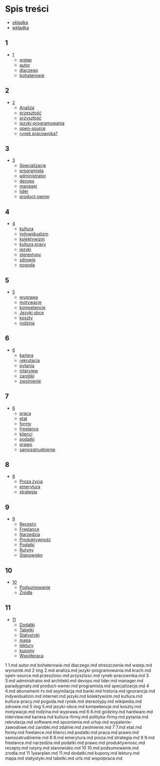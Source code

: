 # Spis treści
+ [okładka](0/1.md)
+ [wkładka](0/2.md)


## 1
+ [1](1/1.md)
    + [wstęp](1/wstep.md)
    + [autor](1/autor.md)
    + [dlaczego](1/dlaczego.md)
    + [bohaterowie](1/bohaterowie.md)
  
## 2  
+ [2](2/2.md)
    + [Analiza](2/analiza.md)
    + [przeszłość](2/przeszlosc.md)
    + [przyszłość](2/przyszlosc.md)
    + [jezyki-programowania](2/jezyki-programowania.md)  
    + [open-source](2/open-source.md)
    + [rynek pracownika?](2/rynek-pracownika.md)

## 3 
+ [3](3/3.md)
    + [Specjalizacje](3/specjalizacje.md)  
    + [programista](3/programista.md)
    + [administrator](3/administrator.md)
    + [devops](3/devops.md)
    + [manager](3/manager.md)
    + [lider](3/lider.md)
    + [product-owner](3/product-owner.md)  

## 4
+ [4](4/4.md)  
    + [kultura](4/kultura.md)    
    + [indywidualizm](4/indywidualizm.md)
    + [kolektywizm](4/kolektywizm.md)        
    + [kultura pracy](4/kultura-pracy.md)
    + [języki](4/jezyki.md)
    + [stereotypy](4/stereotypy.md)      
    + [zdrowie](4/zdrowie.md)
    + [pogoda](4/pogoda.md)     
    
## 5
+ [5](5/5.md)
    + [wyprawa](5/wyprawa.md)
    + [motywacje](5/motywacje.md)  
    + [kompetencje](5/kompetencje.md)
    + [Języki obce](5/jezyki-obce.md)
    + [koszty](5/koszty.md)
    + [rodzina](5/rodzina.md)
   

## 6     
+ [6](6/6.md)
    + [kariera](6/kariera.md)
    + [rekrutacja](6/rekrutacja.md)
    + [pytania](6/pytania.md)
    + [interview](6/interview.md) 
    + [zarobki](6/zarobki.md)
    + [zwolnienie](6/zwolnienie.md)
     
## 7
+ [6](6/6.md)
    + [praca](7/praca.md)
    + [etat](7/etat.md)
    + [formy](7/formy.md)
    + [freelance](7/freelance.md)
    + [klienci](7/klienci.md)
    + [podatki](7/podatki.md)
    + [prawo](7/prawo.md)
    + [samozatrudnienie](7/samozatrudnienie.md)

## 8
+ [8](8/8.md)
    + [Proza życia](8/proza.md)
    + [emerytura](8/emerytura.md)
    + [strategia](8/strategia.md)
  
## 9
+ [9](9/9.md)
    + [Recepty](9/recepty.md)  
    + [Freelance](9/freelance.md)
    + [Narzędzia](9/narzedzia.md)
    + [Produktywność](9/produktywnosc.md)
    + [Podatki](9/podatki.md)    
    + [Rutyny](9/rutyny.md)
    + [Stanowisko](9/stanowisko.md)

## 10 
+ [10](10/10.md)
    + [Podsumowanie](10/podsumowanie.md)
    + [Źródła](10/zrodla.md)
  
## 11   
+ [11](11/11.md)
    + [Dodatki](11/dodatki.md)
    + [Tabelki](11/tabelki.md)
    + [Statystyki](11/statystyki.md)    
    + [mapa](11/mapa.md)
    + [lektury](11/lektury.md)
    + [kupony](11/kupony.md)   
    + [Współpraca](11/wspolpraca.md)


1
1.md
autor.md
bohaterowie.md
dlaczego.md
streszczenie.md
wstep.md
wyroznik.md
2
img
2.md
analiza.md
jezyki-programowania.md
krach.md
open-source.md
przeszlosc.md
przyszlosc.md
rynek-pracownika.md
3
3.md
administrator.md
architekt.md
devops.md
lider.md
manager.md
paradygmaty.md
product-owner.md
programista.md
specjalizacje.md
4
4.md
abonament-tv.md
asymilacja.md
banki.md
historia.md
ignorancja.md
indywidualizm.md
internet.md
jezyki.md
kolektywizm.md
kultura.md
kultura-pracy.md
pogoda.md
rynek.md
stereotypy.md
wikipedia.md
zdrowie.md
5
img
5.md
jezyki-obce.md
kompetencje.md
koszty.md
motywacje.md
rodzina.md
wyprawa.md
6
6.md
godziny.md
hardware.md
interview.md
kariera.md
kultura-firmy.md
polityka-firmy.md
pytania.md
rekrutacja.md
software.md
spoznienia.md
urlop.md
wypalenie-zawodowe.md
zarobki.md
zdalnie.md
zwolnienie.md
7
7.md
etat.md
formy.md
freelance.md
klienci.md
podatki.md
praca.md
prawo.md
samozatrudnienie.md
8
8.md
emerytura.md
proza.md
strategia.md
9
9.md
freelance.md
narzedzia.md
podatki.md
prawo.md
produktywnosc.md
recepty.md
rutyny.md
stanowisko.md
10
10.md
podsumowanie.md
zrodla.md
11
1yearplan.md
11.md
dodatki.md
kupony.md
lektury.md
mapa.md
statystyki.md
tabelki.md
urls.md
wspolpraca.md
